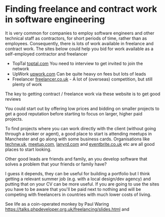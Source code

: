  # Finding freelance and contract work in software engineering

It is very common for companies to employ software engineers and other technical staff as contractors, for short periods of time, rather than as employees. Consequently, there is lots of work available in freelance and contract work. The sites below could help you bid for work available as a self-employed contractor and freelancer

* TopTal [toptal.com](https://www.toptal.com) You need to interview to get invited to join the network
* UpWork [upwork.com](https://www.upwork.com) Can be quite heavy on fees but lots of leads
* Freelancer [freelancer.co.uk](https://www.freelancer.co.uk) - A lot of (overseas) competition, but still plenty of work

The key to getting contract / freelance work via these website is to get good reviews

You could start out by offering low prices and bidding on smaller projects to get a good reputation before starting to focus on larger, higher paid projects.

To find projects where you can work directly with the client (without going through a broker or agent), a good place to start is attending meetups in Manchester and go along with some business cards. Organisations like [technw.uk](http://technw.uk), [meetup.com](http://www.meetup.com), [lanyrd.com](http://lanyrd.com) and [eventbrite.co.uk](http://www.eventbrite.co.uk) etc are all good places to start looking.

Other good leads are friends and family, an you develop software that solves a problem that your friends or family have?

I guess it depends, they can be useful for building a portfolio but I think getting a relevant summer job (e.g. with a local design/dev agency) and putting that on your CV can be more useful. If you are going to use the sites you have to be aware that you'll be paid next to nothing and will be competing with freelancers in countries with much lower costs of living.

See life as a coin-operated monkey by Paul Waring
https://talks.phpdeveloper.org.uk/freelancing/slides.html
and
